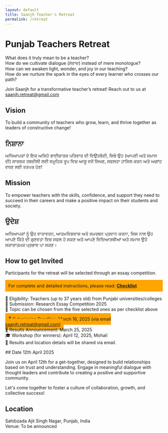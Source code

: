 ```yaml
---
layout: default
title: Saanjh Teacher's Retreat
permalink: /retreat
---
```


# Punjab Teachers Retreat

What does it truly mean to be a teacher?<br/>
How do we cultivate dialogue (ਸੰਵਾਦ) instead of mere monologue?<br/>
How can we awaken light, wonder, and joy in our teaching?<br/>
How do we nurture the spark in the eyes of every learner who crosses our path?<br/>

Join Saanjh for a transformative teacher’s retreat! Reach out to us at <saanjh.retreat@gmail.com>

## Vision

To build a community of teachers who grow, learn, and thrive together as leaders of constructive change!

## ਨਿਸ਼ਾਨਾ

ਅਧਿਆਪਕਾਂ ਦੇ ਇਕ ਅਜਿਹੇ ਭਾਈਚਾਰਕ ਪਰਿਵਾਰ ਦੀ ਵਿਉਂਤਬੰਦੀ, ਜਿਥੇ ਉਹ (ਆਪਣੀ ਅਤੇ ਸਮਾਜ ਦੀ) ਸਾਰਥਕ ਤਬਦੀਲੀ ਲਈ ਸਮੂਹਿਕ ਰੂਪ ਵਿਚ ਆਗੂ ਵਜੋਂ ਸਿਖਣ, ਸਫਲਤਾ ਹਾਸਿਲ ਕਰਨ ਅਤੇ ਅਗਾਂਹ ਵਧਣ  ਲਈ ਤਤਪਰ ਹੋਣ!

## Mission

To empower teachers with the skills, confidence, and support they need to succeed in their careers and make a positive impact on their students and society.

## ਉਦੇਸ਼

ਅਧਿਆਪਕਾਂ ਨੂੰ ਉਹ ਵਾਤਾਵਰਨ, ਆਤਮਵਿਸ਼ਵਾਸ ਅਤੇ ਸਮਰਥਨ ਪ੍ਰਦਾਨ ਕਰਨਾ, ਜਿਸ ਨਾਲ ਉਹ ਆਪਣੇ ਕਿੱਤੇ ਦੀ ਗੁਣਵਤਾ ਵਿਚ ਸਫਲ ਹੋ ਸਕਣ ਅਤੇ ਆਪਣੇ ਵਿਦਿਆਰਥੀਆਂ ਅਤੇ ਸਮਾਜ ਉਤੇ ਸਕਾਰਾਤਮਕ ਪ੍ਰਭਾਵ ਪਾ ਸਕਣ।

## How to get Invited

Participants for the retreat will be selected through an essay competition.

<div style="background-color:orange; padding: 10px;">
For complete and detailed instructions, please read: <a href="https://www.dropbox.com/scl/fi/1fcgqwb8kc4mx6xy0nimw/instructions-to-participate.pdf?rlkey=c4b5vomarsdu7ra8gxfxzobvo&st=h0j955mr&dl=1"><b>Checklist</b></a>
</div>

<div style="align: center">
<p style="text-align: left; width: 600px; margin: 0 auto;">

🔹 Eligibility: Teachers (up to 37 years old) from Punjabi universities/colleges<br/>
🔹 Submission: Research Essay Competition 2025<br/>
🔹 Topic can be chosen from the five selected ones as per checklist above<br/>

<span style="background-color:orange; padding: 10px;">📅 Submission Deadline: March 16, 2025 (via email <a href="mailto:saanjh.retreat@gmail.com">saanjh.retreat@gmail.com</a>)<br/></span>
📢 Results Announcement: March 25, 2025<br/>
🎓 Workshop (for winners): April 12, 2025, Mohali<br/>
🏢 Results and location details will be shared via email.
</p>
</div>
## Date 12th April 2025

Join us on April 12th for a get-together, designed to build relationships based on trust and understanding. Engage in meaningful dialogue with thought leaders and contribute to creating a positive and supportive community.

Let's come together to foster a culture of collaboration, growth, and collective success!

## Location

Sahibzada Ajit Singh Nagar, Punjab, India<br/>
Venue: To be announced

